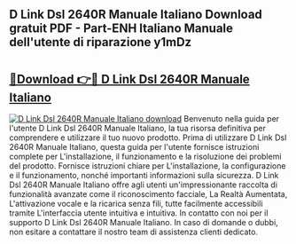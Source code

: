 ## D Link Dsl 2640R Manuale Italiano Download gratuit PDF - Part-ENH Italiano Manuale dell'utente di riparazione y1mDz

# <h2><a href="http://dfdl0eu.blite.top/?on=D+Link+Dsl+2640R+Manuale+Italiano">🔗Download 👉🔴 D Link Dsl 2640R Manuale Italiano</a></h2>

[![D Link Dsl 2640R Manuale Italiano download](https://i.imgur.com/lujVjoI.png)](http://dfdl0eu.blite.top/?on=D+Link+Dsl+2640R+Manuale+Italiano)
Benvenuto nella guida per l'utente D Link Dsl 2640R Manuale Italiano, la tua risorsa definitiva per comprendere e utilizzare il tuo nuovo prodotto. Prima di utilizzare D Link Dsl 2640R Manuale Italiano, questa guida per l'utente fornisce istruzioni complete per L'installazione, il funzionamento e la risoluzione dei problemi del prodotto. Fornisce istruzioni chiare per L'installazione, la configurazione e il funzionamento, nonché importanti informazioni sulla sicurezza. D Link Dsl 2640R Manuale Italiano offre agli utenti un'impressionante raccolta di funzionalità avanzate come il riconoscimento facciale, La Realtà Aumentata, L'attivazione vocale e la ricarica senza fili, tutte facilmente accessibili tramite L'interfaccia utente intuitiva e intuitiva. In contatto con noi per il supporto D Link Dsl 2640R Manuale Italiano. In caso di domande o dubbi, non esitare a contattare il nostro team di assistenza clienti dedicato.
